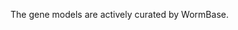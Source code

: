 [//]: # (Created by ./bin/manage_files.pl from ./species/Onchocerca_volvulus/PRJEB513/Onchocerca_volvulus_PRJEB513.annotation.html on Thu Jun 11 13:45:05 2020)
The gene models are actively curated by WormBase.
